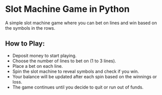 # Slot Machine Game in Python

A simple slot machine game where you can bet on lines and win based on the symbols in the rows.

## How to Play:
- Deposit money to start playing.
- Choose the number of lines to bet on (1 to 3 lines).
- Place a bet on each line.
- Spin the slot machine to reveal symbols and check if you win.
- Your balance will be updated after each spin based on the winnings or loss.
- The game continues until you decide to quit or run out of funds.


